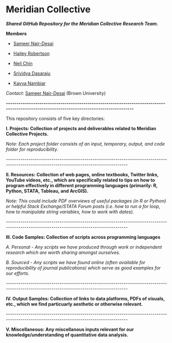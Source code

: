 # Meridian Collective
***Shared GitHub Repository for the Meridian Collective Research Team.***

**Members**

- [Sameer Nair-Desai](https://sameernairdesai.wordpress.com/)

- [Hailey Robertson](https://www.linkedin.com/in/hailey-robertson/)

- [Neil Chin](https://www.linkedin.com/in/neil-chin-3b8822126/)

- [Srividya Dasaraju](https://www.linkedin.com/in/srividya-dasaraju-580a05133/)

- [Kavya Nambiar](https://www.linkedin.com/in/kavya-nambiar-188591121/)

*Contact:* [Sameer Nair-Desai](mailto:sameer_nair-desai@brown.edu?subject=[GitHub]%20Source%20Han%20Sans) (Brown University)

**-----------------------------------------------------------------------------------------------------------------------------------------**

This repository consists of five key directories:

**I.      Projects: Collection of projects and deliverables related to Meridian Collective Projects.**

  *Note: Each project folder consists of an input, temporary, output, and code folder for reproducibility.*
  
 *-----------------------------------------------------------------------------------------------------------------------------------------*
  
**II.     Resources: Collection of web pages, online textbooks, Twitter links, YouTube videos, etc., which are specifically related to tips on how to program effectively in different programming languages (primarily: R, Python, STATA, Tableau, and ArcGIS).**

*Note: This could include PDF overviews of useful packages (in R or Python) or helpful Stack Exchange/STATA Forum posts (i.e. how to run a for loop, how to manipulate string variables, how to work with dates).*

*-----------------------------------------------------------------------------------------------------------------------------------------*

**III.    Code Samples: Collection of scripts across programming languages**

   *A. Personal - Any scripts we have produced through work or independent research which are worth sharing amongst ourselves.*
   
   *B. Sourced - Any scripts we have found online (often available for reproducibility of journal publications) which serve as good examples for our efforts.*
   
*-----------------------------------------------------------------------------------------------------------------------------------------*
    
**IV.     Output Samples: Collection of links to data platforms, PDFs of visuals, etc., which we find particuarly aesthetic or otherwise relevant.**

*-----------------------------------------------------------------------------------------------------------------------------------------*

**V.      Miscellaneous: Any miscellanous inputs relevant for our knowledge/understanding of quantitative data analysis.**
